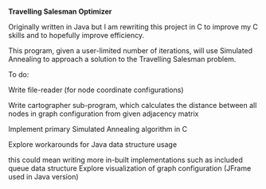 **Travelling Salesman Optimizer**

Originally written in Java but I am rewriting this project in C to improve my C skills and to hopefully improve efficiency.

This program, given a user-limited number of iterations, will use Simulated Annealing to approach a solution to the Travelling Salesman problem.

To do:

Write file-reader (for node coordinate configurations)

Write cartographer sub-program, which calculates the distance between all nodes in graph configuration from given adjacency matrix

Implement primary Simulated Annealing algorithm in C

Explore workarounds for Java data structure usage

this could mean writing more in-built implementations such as included queue data structure
Explore visualization of graph configuration (JFrame used in Java version)